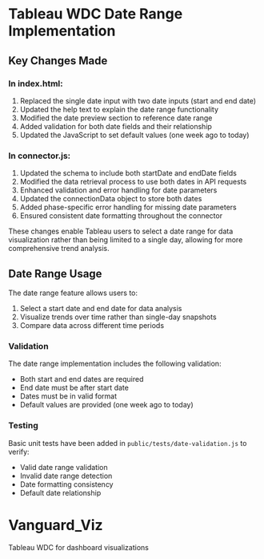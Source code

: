 # Tableau WDC Date Range Implementation

## Key Changes Made

### In index.html:
1. Replaced the single date input with two date inputs (start and end date)
2. Updated the help text to explain the date range functionality
3. Modified the date preview section to reference date range
4. Added validation for both date fields and their relationship
5. Updated the JavaScript to set default values (one week ago to today)

### In connector.js:
1. Updated the schema to include both startDate and endDate fields
2. Modified the data retrieval process to use both dates in API requests
3. Enhanced validation and error handling for date parameters
4. Updated the connectionData object to store both dates
5. Added phase-specific error handling for missing date parameters
6. Ensured consistent date formatting throughout the connector

These changes enable Tableau users to select a date range for data visualization rather than being limited to a single day, allowing for more comprehensive trend analysis.

## Date Range Usage

The date range feature allows users to:

1. Select a start date and end date for data analysis
2. Visualize trends over time rather than single-day snapshots
3. Compare data across different time periods

### Validation

The date range implementation includes the following validation:

* Both start and end dates are required
* End date must be after start date
* Dates must be in valid format
* Default values are provided (one week ago to today)

### Testing

Basic unit tests have been added in `public/tests/date-validation.js` to verify:

* Valid date range validation
* Invalid date range detection
* Date formatting consistency
* Default date relationship

# Vanguard_Viz
Tableau WDC for dashboard visualizations
